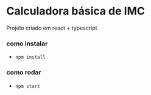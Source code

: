 # Calculadora básica de IMC

Projeto criado em react + typescript

### como instalar
- `npm install`

### como rodar
- `npm start`